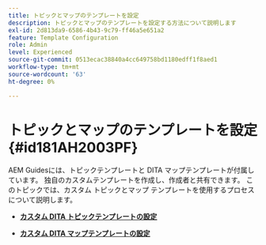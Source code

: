 ```yaml
---
title: トピックとマップのテンプレートを設定
description: トピックとマップのテンプレートを設定する方法について説明します
exl-id: 2d813da9-6586-4b43-9c79-ff46a5e651a2
feature: Template Configuration
role: Admin
level: Experienced
source-git-commit: 0513ecac38840a4cc649758bd1180edff1f8aed1
workflow-type: tm+mt
source-wordcount: '63'
ht-degree: 0%

---
```


# トピックとマップのテンプレートを設定 {#id181AH2003PF}

AEM Guidesには、トピックテンプレートと DITA マップテンプレートが付属しています。 独自のカスタムテンプレートを作成し、作成者と共有できます。 このトピックでは、カスタム トピックとマップ テンプレートを使用するプロセスについて説明します。

- **[カスタム DITA トピックテンプレートの設定](conf-template-tags-custom-dita-topic-template.md)**

- **[カスタム DITA マップテンプレートの設定](conf-template-tags-custom-dita-map-templates.md)**
